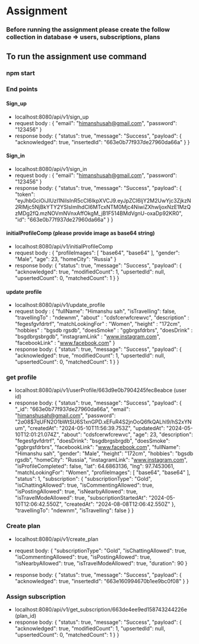 # Assignment 

### Before running the assignment please create the follow collection in database => users, subscriptions, plans

## To run the assignment use command
### npm start 

### End points
#### Sign_up
- localhost:8080/api/v1/sign_up
- request body : {
  "email": "himanshusah@gmail.com",
  "password": "123456"
}
- response body: {
  "status": true,
  "message": "Success",
  "payload": {
    "acknowledged": true,
    "insertedId": "663e0b77f937de27960da66a"
  }
}

#### Sign_in
- localhost:8080/api/v1/sign_in
- request body : {
  "email": "himanshusah@gmail.com",
  "password": "123456"
}
- response body: {
  "status": true,
  "message": "Success",
  "payload": {
    "token": "eyJhbGciOiJIUzI1NiIsInR5cCI6IkpXVCJ9.eyJpZCI6IjY2M2UwYjc3ZjkzN2RlMjc5NjBkYTY2YSIsImlhdCI6MTcxNTM0Mjc4NiwiZXhwIjoxNzE1MzQzMDg2fQ.mzNOVmNVnxAffOkgM_jB1F514BMdVgnU-oxaDp92KR0",
    "id": "663e0b77f937de27960da66a"
  }
}

#### initialProfileComp (please provide image as base64 string)
- localhost:8080/api/v1/initialProfileComp
- request body : {
    "profileImages": [
      "base64",
      "base64"
    ],
    "gender": "Male",
    "age": 23,
    "homeCity": "Russia"
}
- response body:  {
  "status": true,
  "message": "Success",
  "payload": {
    "acknowledged": true,
    "modifiedCount": 1,
    "upsertedId": null,
    "upsertedCount": 0,
    "matchedCount": 1
  }
}

#### update profile
- localhost:8080/api/v1/update_profile
- request body : {
    "fullName": "Himanshu sah",
    "isTravelling": false,
    "travellingTo" : "ndewnm",
    "about" : "cdsfcerwfcrewvc",
    "description" : "fegesfgvfdrtrf",
    "matchLookingFor" : "Women",
    "height" : "172cm",
    "hobbies" : "bgsdb rgsdb",
    "doesSmoke" : "ggbrgsfdrbrs",
    "doesDrink" : "bsgdbrgsbrgdb",
    "instagramLink" : "www.instagram.com",
    "facebookLink" : "www.facebook.com"
}
- response body:  {
  "status": true,
  "message": "Success",
  "payload": {
    "acknowledged": true,
    "modifiedCount": 1,
    "upsertedId": null,
    "upsertedCount": 0,
    "matchedCount": 1
  }
}

### get profile
- localhost:8080/api/v1/userProfile/663d9e0b7904245fec8eabce (user id)
- response body: {
  "status": true,
  "message": "Success",
  "payload": {
    "_id": "663e0b77f937de27960da66a",
    "email": "himanshusah@gmail.com",
    "password": "$2a$08$7qUFN2O1bWtSU6S1xnGPD.xEFuR4S2jnOoQ6fkQALhl9/hS2xYNum",
    "createdAt": "2024-05-10T11:56:39.753Z",
    "updatedAt": "2024-05-10T12:01:21.074Z",
    "about": "cdsfcerwfcrewvc",
    "age": 23,
    "description": "fegesfgvfdrtrf",
    "doesDrink": "bsgdbrgsbrgdb",
    "doesSmoke": "ggbrgsfdrbrs",
    "facebookLink": "www.facebook.com",
    "fullName": "Himanshu sah",
    "gender": "Male",
    "height": "172cm",
    "hobbies": "bgsdb rgsdb",
    "homeCity": "Russia",
    "instagramLink": "www.instagram.com",
    "isProfileCompleted": false,
    "lat": 64.6863136,
    "lng": 97.7453061,
    "matchLookingFor": "Women",
    "profileImages": [
      "base64",
      "base64"
    ],
    "status": 1,
    "subscription": {
      "subscriptionType": "Gold",
      "isChattingAllowed": true,
      "isCommentingAllowed": true,
      "isPostingAllowed": true,
      "isNearbyAllowed": true,
      "isTravelModeAllowed": true,
      "subscriptionStartedAt": "2024-05-10T12:06:42.550Z",
      "createdAt": "2024-08-08T12:06:42.550Z"
    },
    "travellingTo": "ndewnm",
    "isTravelling": false
  }
}

### Create plan
- localhost:8080/api/v1/create_plan
- request body: {
  "subscriptionType": "Gold",
  "isChattingAllowed": true,
  "isCommentingAllowed": true,
  "isPostingAllowed": true,
  "isNearbyAllowed": true,
  "isTravelModeAllowed": true,
  "duration": 90
}

- response body: {
  "status": true,
  "message": "Success",
  "payload": {
    "acknowledged": true,
    "insertedId": "663e160994670b1ee9bc0f08"
  }
}


### Assign subscription
- localhost:8080/api/v1/get_subscription/663de4ee9ed158743244226e (plan_id)
- response body: {
  "status": true,
  "message": "Success",
  "payload": {
    "acknowledged": true,
    "modifiedCount": 1,
    "upsertedId": null,
    "upsertedCount": 0,
    "matchedCount": 1
  }
}